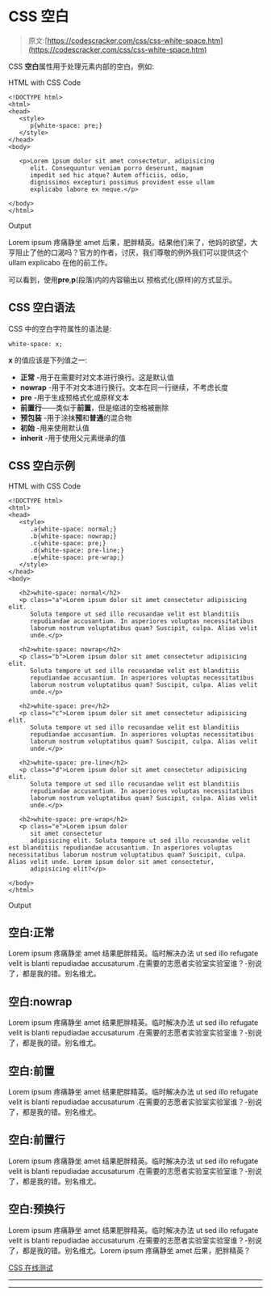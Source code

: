 # CSS 空白

> 原文:[https://codescracker.com/css/css-white-space.htm](https://codescracker.com/css/css-white-space.htm)

CSS **空白**属性用于处理元素内部的空白。例如:

HTML with CSS Code

```
<!DOCTYPE html>
<html>
<head>
   <style>
      p{white-space: pre;}
   </style>
</head>
<body>

   <p>Lorem ipsum dolor sit amet consectetur, adipisicing
      elit. Consequuntur veniam porro deserunt, magnam
      impedit sed hic atque? Autem officiis, odio,
      dignissimos excepturi possimus provident esse ullam
      explicabo labore ex neque.</p>

</body>
</html>
```

Output

Lorem ipsum 疼痛静坐 amet 后果，肥胖精英。结果他们来了，他妈的欲望，大亨阻止了他的口渴吗？官方的作者，讨厌，我们尊敬的例外我们可以提供这个 ullam explicabo 在他的前工作。

可以看到，使用**pre**,**p**(段落)内的内容输出以 预格式化(原样)的方式显示。

## CSS 空白语法

CSS 中的空白字符属性的语法是:

```
white-space: x;
```

**x** 的值应该是下列值之一:

*   **正常** -用于在需要时对文本进行换行。这是默认值
*   **nowrap** -用于不对文本进行换行。文本在同一行继续，不考虑长度
*   **pre** -用于生成预格式化或原样文本
*   **前置行**——类似于**前置**，但是缩进的空格被删除
*   **预包装** -用于涂抹**预**和**普通**的混合物
*   **初始** -用来使用默认值
*   **inherit** -用于使用父元素继承的值

## CSS 空白示例

HTML with CSS Code

```
<!DOCTYPE html>
<html>
<head>
   <style>
      .a{white-space: normal;}
      .b{white-space: nowrap;}
      .c{white-space: pre;}
      .d{white-space: pre-line;}
      .e{white-space: pre-wrap;}
   </style>
</head>
<body>

   <h2>white-space: normal</h2>
   <p class="a">Lorem ipsum dolor sit amet consectetur adipisicing elit.
      Soluta tempore ut sed illo recusandae velit est blanditiis
      repudiandae accusantium. In asperiores voluptas necessitatibus
      laborum nostrum voluptatibus quam? Suscipit, culpa. Alias velit
      unde.</p>

   <h2>white-space: nowrap</h2>
   <p class="b">Lorem ipsum dolor sit amet consectetur adipisicing elit.
      Soluta tempore ut sed illo recusandae velit est blanditiis
      repudiandae accusantium. In asperiores voluptas necessitatibus
      laborum nostrum voluptatibus quam? Suscipit, culpa. Alias velit
      unde.</p>

   <h2>white-space: pre</h2>
   <p class="c">Lorem ipsum dolor sit amet consectetur adipisicing elit.
      Soluta tempore ut sed illo recusandae velit est blanditiis
      repudiandae accusantium. In asperiores voluptas necessitatibus
      laborum nostrum voluptatibus quam? Suscipit, culpa. Alias velit
      unde.</p>

   <h2>white-space: pre-line</h2>
   <p class="d">Lorem ipsum dolor sit amet consectetur adipisicing elit.
      Soluta tempore ut sed illo recusandae velit est blanditiis
      repudiandae accusantium. In asperiores voluptas necessitatibus
      laborum nostrum voluptatibus quam? Suscipit, culpa. Alias velit
      unde.</p>

   <h2>white-space: pre-wrap</h2>
   <p class="e">Lorem ipsum dolor
      sit amet consectetur
      adipisicing elit. Soluta tempore ut sed illo recusandae velit est blanditiis repudiandae accusantium. In asperiores voluptas necessitatibus laborum nostrum voluptatibus quam? Suscipit, culpa. Alias velit unde. Lorem ipsum dolor sit amet consectetur,
      adipisicing elit?</p>

</body>
</html>
```

Output

## 空白:正常

Lorem ipsum 疼痛静坐 amet 结果肥胖精英。临时解决办法 ut sed illo refugate velit is blanti repudiadae accusaturum .在需要的志愿者实验室实验室谁？-别说了，都是我的错。别名维尤。

## 空白:nowrap

Lorem ipsum 疼痛静坐 amet 结果肥胖精英。临时解决办法 ut sed illo refugate velit is blanti repudiadae accusaturum .在需要的志愿者实验室实验室谁？-别说了，都是我的错。别名维尤。

## 空白:前置

Lorem ipsum 疼痛静坐 amet 结果肥胖精英。临时解决办法 ut sed illo refugate velit is blanti repudiadae accusaturum .在需要的志愿者实验室实验室谁？-别说了，都是我的错。别名维尤。

## 空白:前置行

Lorem ipsum 疼痛静坐 amet 结果肥胖精英。临时解决办法 ut sed illo refugate velit is blanti repudiadae accusaturum .在需要的志愿者实验室实验室谁？-别说了，都是我的错。别名维尤。

## 空白:预换行

Lorem ipsum 疼痛静坐 amet 结果肥胖精英。临时解决办法 ut sed illo refugate velit is blanti repudiadae accusaturum .在需要的志愿者实验室实验室谁？-别说了，都是我的错。别名维尤。Lorem ipsum 疼痛静坐 amet 后果，肥胖精英？

[CSS 在线测试](/exam/showtest.php?subid=5)

* * *

* * *